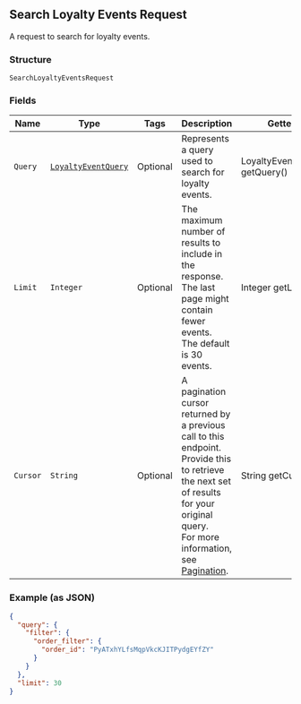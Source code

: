 ## Search Loyalty Events Request

A request to search for loyalty events.

### Structure

`SearchLoyaltyEventsRequest`

### Fields

| Name | Type | Tags | Description | Getter |
|  --- | --- | --- | --- | --- |
| `Query` | [`LoyaltyEventQuery`](/doc/models/loyalty-event-query.md) | Optional | Represents a query used to search for loyalty events. | LoyaltyEventQuery getQuery() |
| `Limit` | `Integer` | Optional | The maximum number of results to include in the response. <br>The last page might contain fewer events. <br>The default is 30 events. | Integer getLimit() |
| `Cursor` | `String` | Optional | A pagination cursor returned by a previous call to this endpoint.<br>Provide this to retrieve the next set of results for your original query.<br>For more information, see [Pagination](https://developer.squareup.com/docs/docs/basics/api101/pagination). | String getCursor() |

### Example (as JSON)

```json
{
  "query": {
    "filter": {
      "order_filter": {
        "order_id": "PyATxhYLfsMqpVkcKJITPydgEYfZY"
      }
    }
  },
  "limit": 30
}
```

